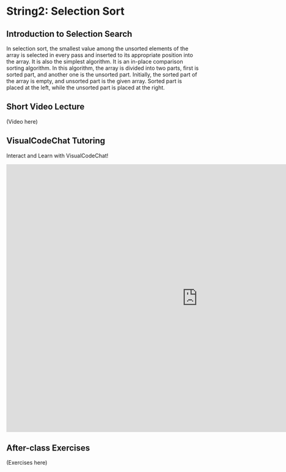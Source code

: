 # String2: Selection Sort

## Introduction to Selection Search

In selection sort, the smallest value among the unsorted elements of the array is selected in every pass and inserted to its appropriate position into the array. It is also the simplest algorithm. It is an in-place comparison sorting algorithm. In this algorithm, the array is divided into two parts, first is sorted part, and another one is the unsorted part. Initially, the sorted part of the array is empty, and unsorted part is the given array. Sorted part is placed at the left, while the unsorted part is placed at the right.

## Short Video Lecture
(Video here)


## VisualCodeChat Tutoring

Interact and Learn with VisualCodeChat!

<iframe src="https://www.vizai.site/#/new-chat?mask=100016" width="1000" height="700" frameborder="0"></iframe>

## After-class Exercises
(Exercises here)